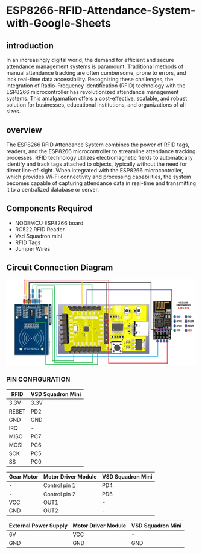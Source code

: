 # ESP8266-RFID-Attendance-System-with-Google-Sheets
## introduction
In an increasingly digital world, the demand for efficient and secure attendance management systems is paramount. Traditional methods of manual attendance tracking are often cumbersome, prone to errors, and lack real-time data accessibility. Recognizing these challenges, the integration of Radio-Frequency Identification (RFID) technology with the ESP8266 microcontroller has revolutionized attendance management systems. This amalgamation offers a cost-effective, scalable, and robust solution for businesses, educational institutions, and organizations of all sizes.
## overview
The ESP8266 RFID Attendance System combines the power of RFID tags, readers, and the ESP8266 microcontroller to streamline attendance tracking processes. RFID technology utilizes electromagnetic fields to 
automatically identify and track tags attached to objects, typically without the need for direct line-of-sight. When integrated with the ESP8266 microcontroller, which provides Wi-Fi connectivity and processing 
capabilities, the system becomes capable of capturing attendance data in real-time and transmitting it to a centralized database or server.

## Components Required
- NODEMCU ESP8266 board
- RC522 RFID Reader
- Vsd Squadron mini
- RFID Tags
- Jumper Wires
## Circuit Connection Diagram

<img width="888" alt="PowerPoint Slide Show  -  Presentation1 pptx 5_3_2024 12_29_08 PM" src="vsdsqudron.png">

###   PIN CONFIGURATION
| RFID  | VSD Squadron Mini |
| ------------- | ------------- |
| 3.3V |3.3V|
| RESET |PD2|
|  GND    |GND|
|  IRQ   | -|
|  MISO   |PC7|
|  MOSI  |PC6|
|  SCK    |PC5|
|   SS     |PC0|


| Gear Motor  | Motor Driver Module | VSD Squadron Mini |
| ------------- | ------------- |------------- |
| - | Control pin 1 |PD4 |
| - | Control pin 2 |PD6 |
| VCC  | OUT1 | - |
| GND | OUT2 | - |

|  External Power Supply | Motor Driver Module | VSD Squadron Mini |
| ------------- | ------------- |------------- |
| 6V | VCC | - |
| GND | GND | GND |
